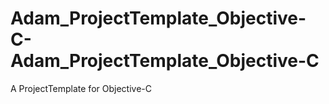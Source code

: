 # Adam_ProjectTemplate_Objective-C-Adam_ProjectTemplate_Objective-C
A ProjectTemplate for Objective-C 
